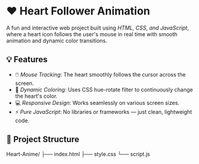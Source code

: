 # ❤️ Heart Follower Animation

A fun and interactive web project built using *HTML, CSS, and JavaScript*, where a heart icon follows the user's mouse in real time with smooth animation and dynamic color transitions.

## 💡 Features

- 🖱️ *Mouse Tracking*: The heart smoothly follows the cursor across the screen.
- 🎨 *Dynamic Coloring*: Uses CSS hue-rotate filter to continuously change the heart's color.
- 💻 *Responsive Design*: Works seamlessly on various screen sizes.
- ⚡ *Pure JavaScript*: No libraries or frameworks — just clean, lightweight code.

## 📁 Project Structure
Heart-Anime/
├── index.html
├── style.css
└── script.js